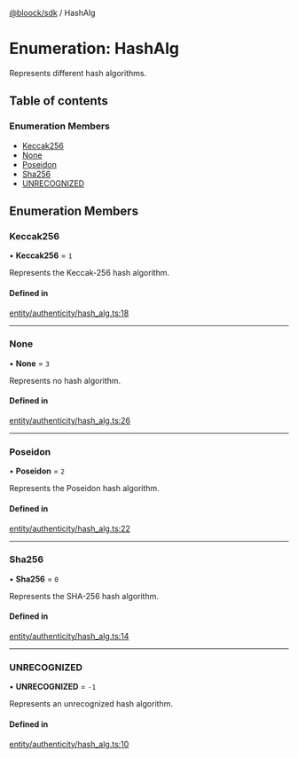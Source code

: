[@bloock/sdk](../index.md) / HashAlg

# Enumeration: HashAlg

Represents different hash algorithms.

## Table of contents

### Enumeration Members

- [Keccak256](HashAlg-1.md#keccak256)
- [None](HashAlg-1.md#none)
- [Poseidon](HashAlg-1.md#poseidon)
- [Sha256](HashAlg-1.md#sha256)
- [UNRECOGNIZED](HashAlg-1.md#unrecognized)

## Enumeration Members

### Keccak256

• **Keccak256** = ``1``

Represents the Keccak-256 hash algorithm.

#### Defined in

[entity/authenticity/hash_alg.ts:18](https://github.com/bloock/bloock-sdk/blob/cf3411f/languages/js/src/entity/authenticity/hash_alg.ts#L18)

___

### None

• **None** = ``3``

Represents no hash algorithm.

#### Defined in

[entity/authenticity/hash_alg.ts:26](https://github.com/bloock/bloock-sdk/blob/cf3411f/languages/js/src/entity/authenticity/hash_alg.ts#L26)

___

### Poseidon

• **Poseidon** = ``2``

Represents the Poseidon hash algorithm.

#### Defined in

[entity/authenticity/hash_alg.ts:22](https://github.com/bloock/bloock-sdk/blob/cf3411f/languages/js/src/entity/authenticity/hash_alg.ts#L22)

___

### Sha256

• **Sha256** = ``0``

Represents the SHA-256 hash algorithm.

#### Defined in

[entity/authenticity/hash_alg.ts:14](https://github.com/bloock/bloock-sdk/blob/cf3411f/languages/js/src/entity/authenticity/hash_alg.ts#L14)

___

### UNRECOGNIZED

• **UNRECOGNIZED** = ``-1``

Represents an unrecognized hash algorithm.

#### Defined in

[entity/authenticity/hash_alg.ts:10](https://github.com/bloock/bloock-sdk/blob/cf3411f/languages/js/src/entity/authenticity/hash_alg.ts#L10)
